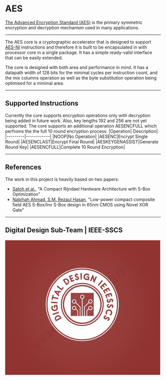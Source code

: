 # AES
[The Advanced Encryption Standard (AES)](https://en.wikipedia.org/wiki/Advanced_Encryption_Standard) is the primary symmetric encryption and decryption mechanism used in many applications.
***
The AES core is a cryptographic accelerator that is designed to support [AES-NI](https://en.wikipedia.org/wiki/AES_instruction_set) instructions and therefore it is built to be encapsulated in with  processor core in a single package. It has a simple ready-valid interface that can be easily extended.

The core is designed with both area and performance in mind. It has a datapath width of 128 bits for the minimal cycles per instruction count, and the mix columns operation as well as the byte substitution operation being optimised for a minimal area.
***
## Supported Instructions
Currently the core supports encryption operations only with decryption being added in future work. Also, key lengths 192 and 256 are not yet supported.
The core supports an additional operation AESENCFULL which perfroms the the full 10 round encryption process.
|Operation| Description|
|---------|------------|
|NOOP|No Operation|
|AESENC|Encrypt Single Round|
|AESENCLAST|Encrypt Final Round|
|AESKEYGENASSIST|Generate Round Key|
|AESENCFULL|Complete 10 Round Encryption|

***
## References
The work in this project is heavily based on two papers:
* [Satoh et al.](https://www.researchgate.net/publication/225127628_A_Compact_Rijndael_Hardware_Architecture_with_S-Box_Optimization), "A Compact Rijndael Hardware Architecture with S-Box Optimization"
* [Nabihah Ahmad, S.M. Rezaul Hasan](https://www.researchgate.net/publication/259118946_Low-power_compact_composite_field_AES_S-BoxInv_S-Box_design_in_65_nm_CMOS_using_Novel_XOR_Gate), "Low-power compact composite field AES S-Box/Inv S-Box design in 65nm CMOS using Novel XOR Gate"

***
## Digital Design Sub-Team | IEEE-SSCS
[![IEEE-SSCS](Images/digital_design_IEEE_SSCS.jpg)](https://sscs.ieee.org)
